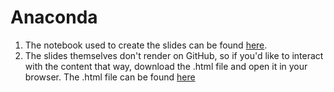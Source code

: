 # Anaconda

1. The notebook used to create the slides can be found [here](conda_tutorial.ipynb).
2. The slides themselves don't render on GitHub, so if you'd like to interact with the content that way, download the .html file and open it in your browser.  The .html file can be found [here](conda_tutorial.slides.html)
